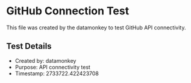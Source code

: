 # GitHub Connection Test

This file was created by the datamonkey to test GitHub API connectivity.

## Test Details
- Created by: datamonkey
- Purpose: API connectivity test
- Timestamp: 2733722.422423708
